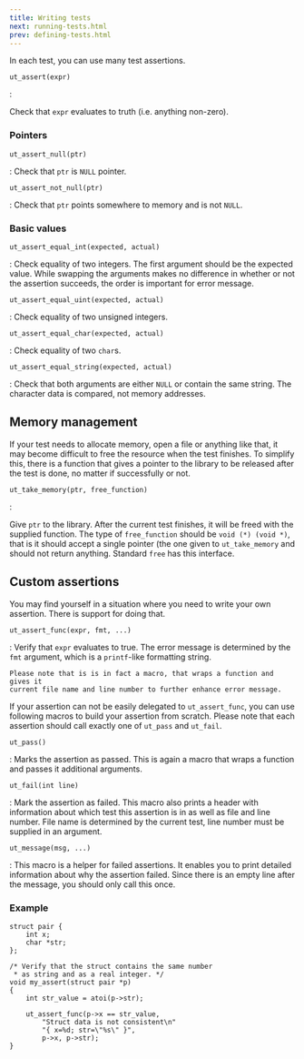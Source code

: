 ```yaml
---
title: Writing tests
next: running-tests.html
prev: defining-tests.html
---
```


In each test, you can use many test assertions.

`ut_assert(expr)`

:   <p>Check that `expr` evaluates to truth (i.e. anything non-zero).</p>


### Pointers

`ut_assert_null(ptr)`

:   Check that `ptr` is `NULL` pointer.

`ut_assert_not_null(ptr)`

:   Check that `ptr` points somewhere to memory and is not `NULL`.


### Basic values

`ut_assert_equal_int(expected, actual)`

:   Check equality of two integers. The first argument should be the expected
    value. While swapping the arguments makes no difference in whether or not
    the assertion succeeds, the order is important for error message.

`ut_assert_equal_uint(expected, actual)`

:   Check equality of two unsigned integers.

`ut_assert_equal_char(expected, actual)`

:   Check equality of two `char`s.

`ut_assert_equal_string(expected, actual)`

:   Check that both arguments are either `NULL` or contain the same string.
    The character data is compared, not memory addresses.


## Memory management

If your test needs to allocate memory, open a file or anything like that, it
may become difficult to free the resource when the test finishes. To simplify
this, there is a function that gives a pointer to the library to be released
after the test is done, no matter if successfully or not.

`ut_take_memory(ptr, free_function)`

:   <p>Give `ptr` to the library. After the current test finishes, it will be
    freed with the supplied function. The type of `free_function` should be
    `void (*) (void *)`, that is it should accept a single pointer (the one
    given to `ut_take_memory` and should not return anything. Standard `free`
    has this interface.</p>

## Custom assertions

You may find yourself in a situation where you need to write your own
assertion. There is support for doing that.

`ut_assert_func(expr, fmt, ...)`

:   Verify that `expr` evaluates to true. The error message is determined by
    the `fmt` argument, which is a `printf`-like formatting string.

    Please note that is is in fact a macro, that wraps a function and gives it
    current file name and line number to further enhance error message.


If your assertion can not be easily delegated to `ut_assert_func`, you can use
following macros to build your assertion from scratch. Please note that each
assertion should call exactly one of `ut_pass` and `ut_fail`.

`ut_pass()`

:   Marks the assertion as passed. This is again a macro that wraps a function
    and passes it additional arguments.

`ut_fail(int line)`

:   Mark the assertion as failed. This macro also prints a header with
    information about which test this assertion is in as well as file and line
    number. File name is determined by the current test, line number must be
    supplied in an argument.

`ut_message(msg, ...)`

:   This macro is a helper for failed assertions. It enables you to print
    detailed information about why the assertion failed. Since there is an
    empty line after the message, you should only call this once.


### Example

~~~~~~~~~~~~~~~~~~~~~~~~~~~~~~~~~~~~~~~~~~~~~~~~~~~~~~~~~~~~~~~~ {.C}
struct pair {
    int x;
    char *str;
};

/* Verify that the struct contains the same number
 * as string and as a real integer. */
void my_assert(struct pair *p)
{
    int str_value = atoi(p->str);

    ut_assert_func(p->x == str_value,
        "Struct data is not consistent\n"
        "{ x=%d; str=\"%s\" }",
        p->x, p->str);
}
~~~~~~~~~~~~~~~~~~~~~~~~~~~~~~~~~~~~~~~~~~~~~~~~~~~~~~~~~~~~~~~~~~~~~
